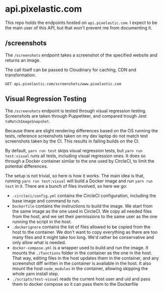 # api.pixelastic.com

This repo holds the endpoints hosted on `api.pixelastic.com`. I expect to be the
main user of this API, but that won't prevent me from documenting it.

## /screenshots

The `/screenshots` endpoint takes a screenshot of the specified website and
returns an image.

The call itself can be passed to Cloudinary for caching, CDN and transformation.

`GET api.pixelastic.com/screenshots/www.pixelastic.com`

## Visual Regression Testing

The `/screenshots` endpoint is tested through visual regression testing.
Screenshots are taken through Puppetteer, and compared trough Jest
`toMatchImageSnapshot`.

Because there are slight rendering differences based on the OS running the
tests, reference screenshots taken on my dev laptop do not match test
screenshots taken by the CI. This results in failing builds on the CI.

By default, `yarn run test` skips visual regression tests, but `yarn run
test:visual` runs all tests, including visual regression ones. It does so
through a Docker container similar to the one used by CircleCI, to limit the
potential differences.

The setup is not trivial, so here is how it works. The main idea is that,
running `yarn run test:visual` will build a Docker image and run `yarn run test`
in it. There are a bunch of files involved, so here we go:

- `.circleci/config.yml` contains the CircleCI configuration, including the base
  image and command to run.
- `Dockerfile` contains the instructions to build the image. We start from the
  same image as the one used in CircleCI. We copy all needed files from the
  host, and we set their permissions to the same user as the one running the
  script in the host.
- `.dockerignore` contains the list of files allowed to be copied from the host
  to the container. We don't want to copy everything as there are too many files
  and it might take too long. We'd rather be conservative and only allow what is
  needed.
- `docker-compose.yml` is a wrapper used to build and run the image. It mounts
  the `./functions` folder in the container as the one in the host. That way,
  editing files in the host updates them in the container, and any screenshot
  diff written in the container is available in the host. It also mount the host
  `node_modules` in the container, allowing skipping the whole yarn install
  step.
- `./scripts/test-visual` reads the current host user and uid and pass them to
  docker compose so it can pass them to the Dockerfile


